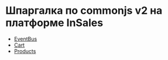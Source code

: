 # Шпаргалка по commonjs v2 на платформе InSales

* [EventBus](https://github.com/liquid-hub/insales-common-js-v2-api/blob/master/EventBus.md)
* [Cart](https://github.com/liquid-hub/insales-common-js-v2-api/blob/master/Cart.md)
* [Products](https://github.com/liquid-hub/insales-common-js-v2-api/blob/master/Products.md)
